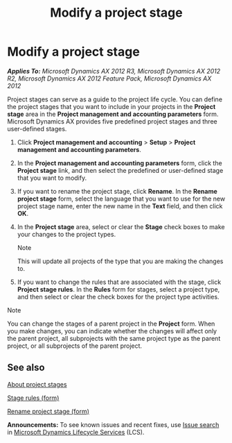 ﻿---
title: Modify a project stage
TOCTitle: Modify a project stage
ms:assetid: 5e04c140-252e-4c32-bc08-678953a6b3f1
ms:mtpsurl: https://technet.microsoft.com/en-us/library/Gg242518(v=AX.60)
ms:contentKeyID: 36811406
ms.date: 04/18/2014
mtps_version: v=AX.60
f1_keywords:
- project stage
- project stages rules
---

# Modify a project stage 


_**Applies To:** Microsoft Dynamics AX 2012 R3, Microsoft Dynamics AX 2012 R2, Microsoft Dynamics AX 2012 Feature Pack, Microsoft Dynamics AX 2012_

Project stages can serve as a guide to the project life cycle. You can define the project stages that you want to include in your projects in the **Project stage** area in the **Project management and accounting parameters** form. Microsoft Dynamics AX provides five predefined project stages and three user-defined stages.

1.  Click **Project management and accounting** \> **Setup** \> **Project management and accounting parameters**.

2.  In the **Project management and accounting parameters** form, click the **Project stage** link, and then select the predefined or user-defined stage that you want to modify.

3.  If you want to rename the project stage, click **Rename**. In the **Rename project stage** form, select the language that you want to use for the new project stage name, enter the new name in the **Text** field, and then click **OK**.

4.  In the **Project stage** area, select or clear the **Stage** check boxes to make your changes to the project types.
    

    > [!NOTE]
    > <P>This will update all projects of the type that you are making the changes to.</P>



5.  If you want to change the rules that are associated with the stage, click **Project stage rules**. In the **Rules** form for stages, select a project type, and then select or clear the check boxes for the project type activities.


> [!NOTE]
> <P>You can change the stages of a parent project in the <STRONG>Project</STRONG> form. When you make changes, you can indicate whether the changes will affect only the parent project, all subprojects with the same project type as the parent project, or all subprojects of the parent project.</P>



## See also

[About project stages](about-project-stages.md)

[Stage rules (form)](https://technet.microsoft.com/en-us/library/hh208617\(v=ax.60\))

[Rename project stage (form)](https://technet.microsoft.com/en-us/library/hh209091\(v=ax.60\))

  
**Announcements:** To see known issues and recent fixes, use [Issue search](http://go.microsoft.com/fwlink/?linkid=389258) in [Microsoft Dynamics Lifecycle Services](http://go.microsoft.com/fwlink/?linkid=306505) (LCS).


